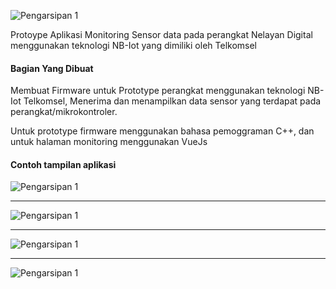 ![Pengarsipan 1](https://fn-code.github.io/portofolio/img/nd1.png)

Protoype Aplikasi Monitoring Sensor data pada perangkat Nelayan Digital menggunakan teknologi NB-Iot yang dimiliki oleh Telkomsel

#### Bagian Yang Dibuat
Membuat Firmware untuk Prototype perangkat menggunakan teknologi NB-Iot Telkomsel, Menerima dan menampilkan data sensor yang terdapat pada perangkat/mikrokontroler.

Untuk prototype firmware menggunakan bahasa pemoggraman C++, dan untuk halaman monitoring menggunakan VueJs

#### Contoh tampilan aplikasi

![Pengarsipan 1](https://fn-code.github.io/portofolio/img/nd2.png)

<hr>

![Pengarsipan 1](https://fn-code.github.io/portofolio/img/nd3.png)

<hr>

![Pengarsipan 1](https://fn-code.github.io/portofolio/img/nd4.png)

<hr>

![Pengarsipan 1](https://fn-code.github.io/portofolio/img/nd5.jpg)